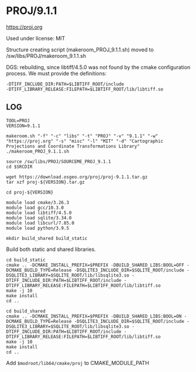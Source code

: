 PROJ/9.1.1
========================

<https://proj.org>

Used under license:
MIT


Structure creating script (makeroom_PROJ_9.1.1.sh) moved to /sw/libs/PROJ/makeroom_9.1.1.sh

DGS: rebuilding, since libtiff/4.5.0 was not found by the cmake configuration process. We must provide the definitions:

    -DTIFF_INCLUDE_DIR:PATH=$LIBTIFF_ROOT/include
    -DTIFF_LIBRARY_RELEASE:FILEPATH=$LIBTIFF_ROOT/lib/libtiff.so

LOG
---

    TOOL=PROJ
    VERSION=9.1.1

    makeroom.sh "-f" "-c" "libs" "-t" "PROJ" "-v" "9.1.1" "-w" "https://proj.org" "-s" "misc" "-l" "MIT" "-d" "Cartographic Projections and Coordinate Transformations Library"
    ./makeroom_PROJ_9.1.1.sh

    source /sw/libs/PROJ/SOURCEME_PROJ_9.1.1
    cd $SRCDIR

    wget https://download.osgeo.org/proj/proj-9.1.1.tar.gz
    tar xzf proj-${VERSION}.tar.gz

    cd proj-${VERSION}

    module load cmake/3.26.3
    module load gcc/10.3.0
    module load libtiff/4.5.0
    module load sqlite/3.34.0
    module load libcurl/7.85.0
    module load python/3.9.5

    mkdir build_shared build_static

Build both static and shared libraries.

    cd build_static
    cmake .. -DCMAKE_INSTALL_PREFIX=$PREFIX -DBUILD_SHARED_LIBS:BOOL=OFF -DCMAKE_BUILD_TYPE=Release -DSQLITE3_INCLUDE_DIR=$SQLITE_ROOT/include -DSQLITE3_LIBRARY=$SQLITE_ROOT/lib/libsqlite3.so -DTIFF_INCLUDE_DIR:PATH=$LIBTIFF_ROOT/include -DTIFF_LIBRARY_RELEASE:FILEPATH=$LIBTIFF_ROOT/lib/libtiff.so
    make -j 10
    make install
    cd ..

    cd build_shared
    cmake .. -DCMAKE_INSTALL_PREFIX=$PREFIX -DBUILD_SHARED_LIBS:BOOL=ON -DCMAKE_BUILD_TYPE=Release -DSQLITE3_INCLUDE_DIR=$SQLITE_ROOT/include -DSQLITE3_LIBRARY=$SQLITE_ROOT/lib/libsqlite3.so -DTIFF_INCLUDE_DIR:PATH=$LIBTIFF_ROOT/include -DTIFF_LIBRARY_RELEASE:FILEPATH=$LIBTIFF_ROOT/lib/libtiff.so
    make -j 10
    make install
    cd ..



Add `$modroot/lib64/cmake/proj` to CMAKE_MODULE_PATH

